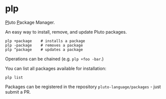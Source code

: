 # plp

[Pl](#)uto [P](#)ackage Manager.

An easy way to install, remove, and update Pluto packages.

```
plp +package    # installs a package
plp -package    # removes a package
plp ^package    # updates a package
```

Operations can be chained (e.g. `plp +foo -bar`.)

You can list all packages available for installation:

```
plp list
```

Packages can be registered in the repository `pluto-language/packages` -
just submit a PR.
